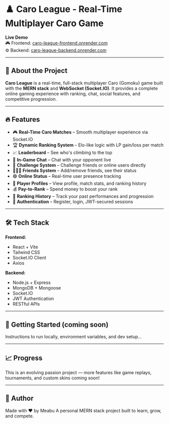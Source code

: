 # ♟️ Caro League - Real-Time Multiplayer Caro Game

**Live Demo**  
🎮 Frontend: [caro-league-frontend.onrender.com](https://caro-league-frontend.onrender.com)  
⚙️ Backend: [caro-league-backend.onrender.com](https://caro-league-backend.onrender.com)

---

## 🧠 About the Project

**Caro League** is a real-time, full-stack multiplayer Caro (Gomoku) game built with the **MERN stack** and **WebSocket (Socket.IO)**. It provides a complete online gaming experience with ranking, chat, social features, and competitive progression.

---

## 🔥 Features

- 🎮 **Real-Time Caro Matches** – Smooth multiplayer experience via Socket.IO
- 🏆 **Dynamic Ranking System** – Elo-like logic with LP gain/loss per match
- 📈 **Leaderboard** – See who's climbing to the top
- 💬 **In-Game Chat** – Chat with your opponent live
- 🥊 **Challenge System** – Challenge friends or online users directly
- 🧑‍🤝‍🧑 **Friends System** – Add/remove friends, see their status
- 🟢 **Online Status** – Real-time user presence tracking
- 👤 **Player Profiles** – View profile, match stats, and ranking history
- 💰 **Pay-to-Rank** – Spend money to boost your rank
- 📜 **Ranking History** – Track your past performances and progression
- 🔐 **Authentication** – Register, login, JWT-secured sessions

---

## 🛠️ Tech Stack

**Frontend:**  
- React + Vite  
- Tailwind CSS  
- Socket.IO Client  
- Axios

**Backend:**  
- Node.js + Express  
- MongoDB + Mongoose  
- Socket.IO  
- JWT Authentication  
- RESTful APIs

---

## 🚀 Getting Started (coming soon)

Instructions to run locally, environment variables, and dev setup...

---

## 📈 Progress

This is an evolving passion project — more features like game replays, tournaments, and custom skins coming soon!

---

## 🙌 Author

Made with ❤️ by Meabu 
A personal MERN stack project built to learn, grow, and compete.
